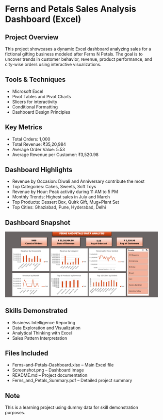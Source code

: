 # Ferns and Petals Sales Analysis Dashboard (Excel)

## Project Overview
This project showcases a dynamic Excel dashboard analyzing sales for a fictional gifting business modeled after Ferns N Petals. The goal is to uncover trends in customer behavior, revenue, product performance, and city-wise orders using interactive visualizations.

## Tools & Techniques
- Microsoft Excel  
- Pivot Tables and Pivot Charts  
- Slicers for interactivity  
- Conditional Formatting  
- Dashboard Design Principles

## Key Metrics
- Total Orders: 1,000  
- Total Revenue: ₹35,20,984  
- Average Order Value: 5.53  
- Average Revenue per Customer: ₹3,520.98  

## Dashboard Highlights
- Revenue by Occasion: Diwali and Anniversary contribute the most
- Top Categories: Cakes, Sweets, Soft Toys
- Revenue by Hour: Peak activity during 11 AM to 5 PM
- Monthly Trends: Highest sales in July and March
- Top Products: Dessert Box, Quirk Gift, Mug+Plant Set
- Top Cities: Ghaziabad, Pune, Hyderabad, Delhi

## Dashboard Snapshot
![Dashboard Screenshot](./Screenshot.png)

## Skills Demonstrated
- Business Intelligence Reporting  
- Data Exploration and Visualization  
- Analytical Thinking with Excel  
- Sales Pattern Interpretation

## Files Included
- Ferns-and-Petals-Dashboard.xlsx – Main Excel file  
- Screenshot.png – Dashboard image  
- README.md – Project documentation  
- Ferns_and_Petals_Summary.pdf – Detailed project summary

## Note
This is a learning project using dummy data for skill demonstration purposes.
